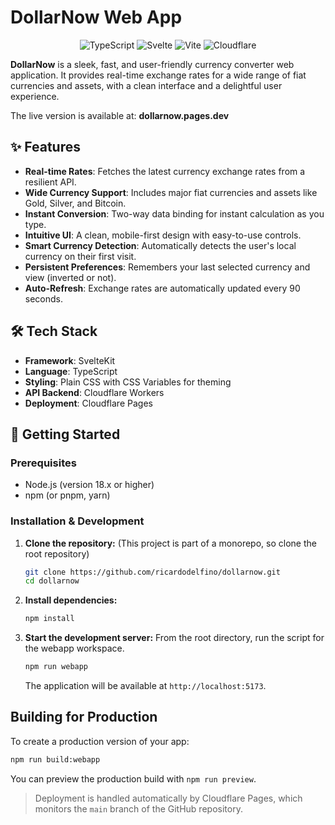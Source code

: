# DollarNow Web App

<p align="center">
  <img alt="TypeScript" src="https://img.shields.io/badge/TypeScript-007ACC?style=for-the-badge&logo=typescript&logoColor=white" />
  <img alt="Svelte" src="https://img.shields.io/badge/Svelte-FF3E00?style=for-the-badge&logo=svelte&logoColor=white" />
  <img alt="Vite" src="https://img.shields.io/badge/Vite-646CFF?style=for-the-badge&logo=vite&logoColor=white" />
  <img alt="Cloudflare" src="https://img.shields.io/badge/Cloudflare-F38020?style=for-the-badge&logo=cloudflare&logoColor=white" />
</p>

**DollarNow** is a sleek, fast, and user-friendly currency converter web application. It provides real-time exchange rates for a wide range of fiat currencies and assets, with a clean interface and a delightful user experience.

The live version is available at: **dollarnow.pages.dev**

## ✨ Features

*   **Real-time Rates**: Fetches the latest currency exchange rates from a resilient API.
*   **Wide Currency Support**: Includes major fiat currencies and assets like Gold, Silver, and Bitcoin.
*   **Instant Conversion**: Two-way data binding for instant calculation as you type.
*   **Intuitive UI**: A clean, mobile-first design with easy-to-use controls.
*   **Smart Currency Detection**: Automatically detects the user's local currency on their first visit.
*   **Persistent Preferences**: Remembers your last selected currency and view (inverted or not).
*   **Auto-Refresh**: Exchange rates are automatically updated every 90 seconds.

## 🛠️ Tech Stack

*   **Framework**: SvelteKit
*   **Language**: TypeScript
*   **Styling**: Plain CSS with CSS Variables for theming
*   **API Backend**: Cloudflare Workers
*   **Deployment**: Cloudflare Pages

## 🚀 Getting Started

### Prerequisites

*   Node.js (version 18.x or higher)
*   npm (or pnpm, yarn)

### Installation & Development

1.  **Clone the repository:**
    (This project is part of a monorepo, so clone the root repository)
    ```bash
    git clone https://github.com/ricardodelfino/dollarnow.git
    cd dollarnow
    ```

2.  **Install dependencies:**
    ```bash
    npm install
    ```

3.  **Start the development server:**
    From the root directory, run the script for the webapp workspace.
    ```bash
    npm run webapp
    ```
    The application will be available at `http://localhost:5173`.

## Building for Production

To create a production version of your app:

```sh
npm run build:webapp
```

You can preview the production build with `npm run preview`.

> Deployment is handled automatically by Cloudflare Pages, which monitors the `main` branch of the GitHub repository.
